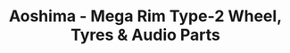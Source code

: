 ---
layout: product
title: "Aoshima - Mega Rim Type-2 Wheel, Tyres & Audio Parts"
price: "TBA" 
desc: "N/A"
img_path: "/assets/img/AO48078.webp"
brand: "N/A"
available: false
special_offer: false
new: false
soon: false
cat: "010000"
subcat: "013700"
subsubcat: "0N/A"
sifra: "AO48078"
popular: false
---